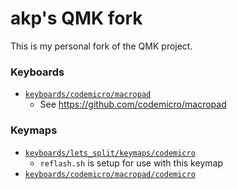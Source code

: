 # akp's QMK fork

This is my personal fork of the QMK project.

### Keyboards

* [`keyboards/codemicro/macropad`](keyboards/codemicro/macropad)
	* See https://github.com/codemicro/macropad

### Keymaps

* [`keyboards/lets_split/keymaps/codemicro`](keyboards/lets_split/keymaps/codemicro)
	* `reflash.sh` is setup for use with this keymap
* [`keyboards/codemicro/macropad/codemicro`](keyboards/codemicro/macropad/keymaps/codemicro)

